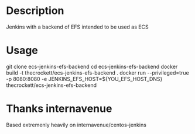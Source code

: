 

# Description
Jenkins with a backend of EFS intended to be used as ECS

# Usage
git clone ecs-jenkins-efs-backend 
cd ecs-jenkins-efs-backend
docker build -t thecrockett/ecs-jenkins-efs-backend . 
docker run --privileged=true -p 8080:8080 -e JENKINS_EFS_HOST=${YOU_EFS_HOST_DNS} thecrockett/ecs-jenkins-efs-backend

# Thanks internavenue
Based extremenly heavily on internavenue/centos-jenkins

